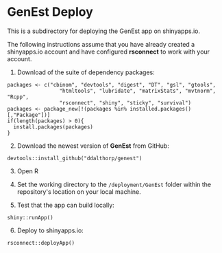 # GenEst Deploy
This is a subdirectory for deploying the GenEst app on shinyapps.io.

The following instructions assume that you have already created a shinyapps.io
account and have configured **rsconnect** to work with your account.

1. Download of the suite of dependency packages:

```
packages <- c("cbinom", "devtools", "digest", "DT", "gsl", "gtools", 
                 "htmltools", "lubridate", "matrixStats", "mvtnorm", "Rcpp",
                 "rsconnect", "shiny", "sticky", "survival")
packages <- package_new[!(packages %in% installed.packages()[,"Package"])] 
if(length(packages) > 0){
  install.packages(packages)
}
```

2. Download the newest version of **GenEst** from GitHub:

```
devtools::install_github("ddalthorp/genest")
```

3. Open R

4. Set the working directory to the `/deployment/GenEst` folder within the 
repository's location on your local machine.


5. Test that the app can build locally:

```
shiny::runApp()
```

6. Deploy to shinyapps.io:

```
rsconnect::deployApp()
```
